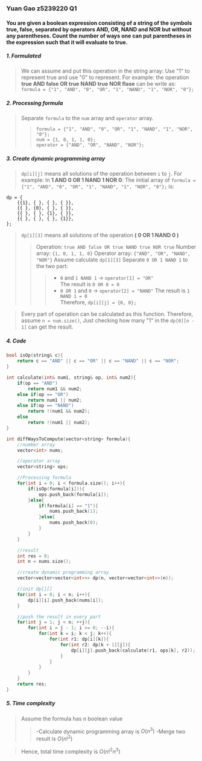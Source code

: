 ### Yuan Gao z5239220 Q1
#### You are given a boolean expression consisting of a string of the symbols true, false, separated by operators AND, OR, NAND and NOR but without any parentheses. Count the number of ways one can put parentheses in the expression such that it will evaluate to true.  

##### 1. Formulated
> We can assume and put this operation in the string array:
> Use "1" to represent true and use "0" to represent.
> For example: the operation **true AND false OR true NAND true NOR flase** can be write as:  
> `formula = {"1", "AND", "0", "OR", "1", "NAND", "1", "NOR", "0"};`

##### 2. Processing formula
> Separate `formula` to the `num` array and `operator` array.  
>> `formula = {"1", "AND", "0", "OR", "1", "NAND", "1", "NOR", "0"};`  
>> `num = {1, 0, 1, 1, 0};`  
>> `operator = {"AND", "OR", "NAND", "NOR"};` 

##### 3. Create dynamic programming array
> `dp[i][j]` means all solutions of the operation between `i` to `j`.
> For example: In **1 AND 0 OR 1 NAND 1 NOR 0**:
> The initial array of `formula = {"1", "AND", "0", "OR", "1", "NAND", "1", "NOR", "0"};` is:
```
dp = {
    {{1}, { }, { }, { }},
    {{ }, {0}, { }, { }},
    {{ }, { }, {1}, { }},
    {{ }, { }, { }, {1}},
};
```
>`dp[1][3]` means all solutions of the operation **( 0 OR 1 NAND 0 )**
>>Operation: `true AND false OR true NAND true NOR true`
>>Number array: `{1, 0, 1, 1, 0}`
>>Operator array: `{"AND", "OR", "NAND", "NOR"}`
>>Assume calculate `dp[1][3]`
>>Separate `0 OR 1 NAND 1` to the two part:
>>>+ `0` and `1 NAND 1` -> `operator[1] = "OR"`  
>>> The result is `0 OR 0 = 0`
>>>+ `0 OR 1` and `0` -> `operator[2] = "NAND"`
>>> The result is `1 NAND 1 = 0`  
>>> Therefore, `dp[i][j] = {0, 0};`

>Every part of operation can be calculated as this function. Therefore, assume `n = num.size()`, Just checking how many "1" in the `dp[0][n - 1]` can get the result.

##### 4. Code
```cpp
bool isOp(string& c){
    return c == "AND" || c == "OR" || c == "NAND" || c == "NOR";
}

int calculate(int& num1, string& op, int& num2){
    if(op == "AND")
        return num1 && num2;
    else if(op == "OR")
        return num1 || num2;
    else if(op == "NAND")
        return !(num1 && num2);
    else
        return !(num1 || num2);
}

int diffWaysToCompute(vector<string> formula){
    //number array
    vector<int> nums;

    //operator array
    vector<string> ops;

    //Processing formula
    for(int i = 0; i < formula.size(); i++){
        if(isOp(formula[i])){
            ops.push_back(formula[i]);
        }else{
            if(formula[i] == "1"){
                nums.push_back(1);
            }else{
                nums.push_back(0);
            }
        }
    }

    //result
    int res = 0;
    int n = nums.size();

    //create dynamic programming array
    vector<vector<vector<int>>> dp(n, vector<vector<int>>(n));

    //init dp[][]
    for(int i = 0; i < n; i++){
        dp[i][i].push_back(nums[i]);
    }

    //push the result in every part
    for(int j = 1; j < n; ++j){
        for(int i = j - 1; i >= 0; --i){
            for(int k = i; k < j; k++){
                for(int r1: dp[i][k]){
                    for(int r2: dp[k + 1][j]){
                        dp[i][j].push_back(calculate(r1, ops[k], r2));
                    }
                }
            }
        }
    }
    return res;
}
```

##### 5. Time complexity
>Assume the formula has n boolean value
>>-Calculate dynamic programming array is $O(n^3)$
>>-Merge two result is $O(n!^2)$  

>Hence, total time complexity is $O(n!^2 n^3)$